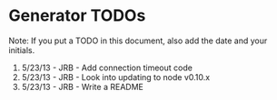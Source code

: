 Generator TODOs
===============

Note: If you put a TODO in this document, also add the date and your initials.

1. 5/23/13 - JRB - Add connection timeout code
2. 5/23/13 - JRB - Look into updating to node v0.10.x
3. 5/23/13 - JRB - Write a README
